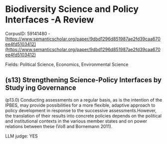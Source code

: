# Biodiversity Science and Policy Interfaces -A Review

CorpusID: 59141480 - [https://www.semanticscholar.org/paper/9dbd1296d851987ae2fd39caa670ee4fd5103412](https://www.semanticscholar.org/paper/9dbd1296d851987ae2fd39caa670ee4fd5103412)

Fields: Political Science, Economics, Environmental Science

## (s13) Strengthening Science-Policy Interfaces by Study ing Governance
(p13.0) Conducting assessments on a regular basis, as is the intention of the IPBES, may provide possibilities for a more flexible, adaptive approach to policy development in response to the successive assessments.However, the translation of their results into concrete policies depends on the political and institutional contexts in the various member states and on power relations between these (Voß and Bornemann 2011).

LLM judge: YES


